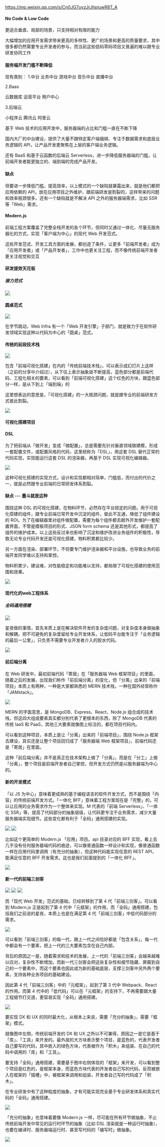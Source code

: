 https://mp.weixin.qq.com/s/Cn0JG7uyzJrJhpiuwR8T_A

#### No Code & Low Code

更适合垂直、局部的场景，只支持相对有限的能力

大幅增加的应用开发需求带来更高的多样性、更广的场景和更高的质量要求，其中很多都仍然需要专业开发者的参与，而当前这些低码零码项目又普遍的难以跟专业研发协同工作

#### 服务端开发门槛不断降低

现有类别：
1.中台
业务中台
游戏中台
音乐中台
直播中台

2.Baas

云数据库
运营平台
用户中心

3.后端云

小程序云
腾讯云
阿里云


基于 Web 技术的应用开发中，服务器端的占比和门槛一直在不断下降

国内大厂的中台建设，提供了大量不跟特定客户端捆绑、专注于数据需求和底层业务逻辑的 API，让产品开发更聚焦在上层的客户端业务逻辑。

还有 BaaS 和基于云函数的后端云 Serverless，进一步降低服务器端的门槛，让前端开发者能更独立的、端到端的完成产品开发。

#### 缺点
但要进一步降低门槛，提高效率，以上模式的一个缺陷就暴露出来，就是他们都把应用依赖的 API，放在应用项目之外维护，跟前端研发是割裂的，这样带来的问题和效率瓶颈很多。还有一个缺陷就是不解决 API 之外的服务器端需求，比如 SSR 等「Web」需求。


#### Modern.js

前端工程方案覆盖了完整全栈开发的各个环节，但同时又通过一体化、尽量无服务器化的方式，实现「客户端为中心」的现代 Web 开发范式。

这些开发范式、开发工具方面的发展，都创造了条件，让更多「前端开发者」成为「应用开发者」或「产品开发者」，工作中也更关注工程，而不像传统前端开发者更关注视觉和交互

#### 研发提效天花板
##### 接力范式

<img src="https://mmbiz.qpic.cn/mmbiz_jpg/FuxFc4JogFw6LVpibYiaNo3SnJOoVjQY1ZzxYGIL41WDVWEXUIRnWcORFCyWrVCD5HPLMTAOsP4ic55korAxm5zNA/640?wx_fmt=jpeg&tp=webp&wxfrom=5&wx_lazy=1&wx_co=1" />

#### 圆桌范式

<img src ="https://mmbiz.qpic.cn/mmbiz_jpg/FuxFc4JogFw6LVpibYiaNo3SnJOoVjQY1ZJ6I1MiawBO5l5aPjuA8qxmJAzXuEnjabNujCIRxZ7icwhja04xcj2afQ/640?wx_fmt=jpeg&tp=webp&wxfrom=5&wx_lazy=1&wx_co=1" />


在字节跳动，Web Infra 有一个「Web 开发引擎」子部门，就是致力于在软件研发领域实现这种以代码为中心的「圆桌」范式。


#### 传统的前段技术栈

<img src="https://mmbiz.qpic.cn/mmbiz_jpg/FuxFc4JogFw6LVpibYiaNo3SnJOoVjQY1ZKviadO6JP614QNUCnDeZg5ibjEllIibYz5N7ibdicGBU3H05ibk3Mecfz1mA/640?wx_fmt=jpeg&tp=webp&wxfrom=5&wx_lazy=1&wx_co=1" />

包含「前端可视化搭建」在内的「传统前端技术栈」，可以表示成幻灯片上这样（之前的分享中介绍过），从下往上表示抽象层不断提高，蓝色部分都是前端代码、工程化相关的要素，可以看到「前端可视化搭建」这个红色的方块，跟蓝色部分一样，是从下到上「端到端」的


这里想表达的意思是，「可视化搭建」的一大瓶颈问题，就是跟专业的前端研发方式彼此割裂。

<img src = "https://mmbiz.qpic.cn/mmbiz_jpg/FuxFc4JogFw6LVpibYiaNo3SnJOoVjQY1Zpp6ec9wML1Zv5bWZf6ibGAVko940ibFEcPJI1QyvHK7aBGPESRCufvhQ/640?wx_fmt=jpeg&tp=webp&wxfrom=5&wx_lazy=1&wx_co=1" />


#### 可视化搭建项目

#### DSL
为了把前端从「做开发」变成「做配置」，总是需要先针对垂直领域做建模，形成一套配置文件，或配置风格的代码，这里统称为「DSL」，用这套 DSL 替代正常的代码实现，实现能运行这套 DSL 的渲染器，再基于 DSL 实现可视化编辑器。

<img src="https://mmbiz.qpic.cn/mmbiz_jpg/FuxFc4JogFw6LVpibYiaNo3SnJOoVjQY1ZH7oHx0tfibicVRu3h7FjURnPmicgl5iapnGksJ8rueWd6cOAgGoYlrOsBQ/640?wx_fmt=jpeg&tp=webp&wxfrom=5&wx_lazy=1&wx_co=1" />

这种可视化搭建的实现方式，设计和实现都相对简单，门槛低，而付出的代价之一，就是必然跟专业前端的日常研发体系割裂。


#### 缺点 --- 墨斗就是这种
围绕这种 DSL 的可视化搭建，在物料环节，必然存在平台锁定的问题。用于可视化搭建的组件，跟专业前端日常开发中沉淀的组件，彼此不互通，降低了组件建设的 ROI。为了在编辑器里对组件做配置，需要为每个组件都去额外开发维护一套配置界面，不管是模板项目的形式、JSON form schema 还是其他形式，都提高了组件的维护成本。以上这些反过来也影响了沉淀和维护改进业务组件的积极性，导致无论专业代码开发还是可视化搭建，物料积累都比较少。


另一方面在渲染、部署环节，不但要专门维护渲染器和平台设施，也导致业务的前端开发同学难以支持和掌控。

物料积累少，建设难，对性能稳定和功能难以支持，都局限了可视化搭建的使用范围和效果。


<img src="https://mmbiz.qpic.cn/mmbiz_jpg/FuxFc4JogFw6LVpibYiaNo3SnJOoVjQY1ZBwqq0lWAKBZb1e8wkwYPOic4J9q7wtwsekGh8ePnXwj3iastAI3j1PoQ/640?wx_fmt=jpeg&tp=webp&wxfrom=5&wx_lazy=1&wx_co=1" />

#### 现代化的web工程体系

##### 全码通用搭建

<img src="https://mmbiz.qpic.cn/mmbiz_jpg/FuxFc4JogFw6LVpibYiaNo3SnJOoVjQY1ZRygm1rqRgyibc89Wia0mOiaJ8IGBiawuO5dFwb6luibJ9Sc0Bsr6pjvicqbA/640?wx_fmt=jpeg&tp=webp&wxfrom=5&wx_lazy=1&wx_co=1" />

星夜做的事情，首先本质上是在解决软件开发的复杂度问题，对复杂度本身做抽象和解耦，把不可避免的复杂度留给专业开发体系，让低码平台能专注于「业务逻辑的最后一公里」，只负责不需要专业开发者介入的胶水代码。

<img src="https://mmbiz.qpic.cn/mmbiz_jpg/FuxFc4JogFw6LVpibYiaNo3SnJOoVjQY1ZKicZicTeibnRYE79ricEjDFZSZiaicqzTBY48zI3ywwOnI7ibMql75IAyFia1Q/640?wx_fmt=jpeg&tp=webp&wxfrom=5&wx_lazy=1&wx_co=1" />


#### 前后端分离
在 Web 研发中，最初前端代码「寄居」在「服务器端 Web 框架项目」的里面，随着之后的发展，出现我们称作「前后端分离」的变化，但「分离」出来的「前端项目」本质上有两种，一种是大家都熟悉的 MERN 技术栈，一种在国外经常称作「JAMstack」。

<img src="https://mmbiz.qpic.cn/mmbiz_jpg/FuxFc4JogFw6LVpibYiaNo3SnJOoVjQY1ZWdxeTCERxYQ8EsanmiasG9KI3AGxz1Oz3hNcx9EQE0Hee0pRaxsPrRg/640?wx_fmt=jpeg&tp=webp&wxfrom=5&wx_lazy=1&wx_co=1" />

MERN 的字面意思，是 MongoDB、Express、React、Node.js 组合成的技术栈，但这四大组成要素其实都分别代表了更根本的东西，除了 MongoDB 代表的传统 IaaS 和 PaaS，其他三大要素就像图上标注的，都在项目代码内。

可以看到这种项目，本质上是让「分离」出来的「前端项目」，围绕 Node.js 框架去建设，其实还是让整个项目回归成了「服务器端 Web 框架项目」，前端代码还是「寄居」在里面。

这种「前后端分离」并不是真正在技术架构上做了「分离」，而是在「分工」上做「分离」，整个项目是前端开发者自己掌控，但开发方式仍然是以服务器端为中心的。


#### 新的开发模式

「以 JS 为中心」意味着更成熟的基于编程语言的软件开发方式，而不是围绕「内容」的传统前端开发方式。「一体化 BFF」意味着工程方案现在是「完整」的，可以让应用的业务需求作为一个整体来实现。M 代表的「前端 Serverless」、「一体化 SSR」等，提高了代码部分的抽象层级，让代码更专注于业务需求，减少大量服务器端实现细节。这些变化都有利于「全码」通用搭建的实现。

<img src="https://mmbiz.qpic.cn/mmbiz_jpg/FuxFc4JogFw6LVpibYiaNo3SnJOoVjQY1ZpHxPccucV0gUiabbP1eIQMRicfXOPTZLMJjkPfbN8s9uI9jxNRwgnaZQ/640?wx_fmt=jpeg&tp=webp&wxfrom=5&wx_lazy=1&wx_co=1" />

<img src="https://mmbiz.qpic.cn/mmbiz_jpg/FuxFc4JogFw6LVpibYiaNo3SnJOoVjQY1ZMfxRlThM3d5lqibrrYV92pNJr5qxibBKItGCqqruxMFKsvMYX0EUn0og/640?wx_fmt=jpeg&tp=webp&wxfrom=5&wx_lazy=1&wx_co=1" />

比如这个更简单的 Modern.js 「应用」项目。api 目录对应的 BFF 实现，看上去几乎没有任何服务器端代码的痕迹，可以像普通函数一样设计和实现，像普通函数一样在应用代码里调用（有充分的抽象），但这种代码能实现任意的 REST API，能满足任意的 BFF 开发需求。这也是我们前面提到的「一体化 BFF」。

<img src="https://mmbiz.qpic.cn/mmbiz_jpg/FuxFc4JogFw6LVpibYiaNo3SnJOoVjQY1ZtbUMmxYm8WZd0CtRUH53okmGibuE7JlNfa6svQGGpsg1k5lHIk3icHhQ/640?wx_fmt=jpeg&tp=webp&wxfrom=5&wx_lazy=1&wx_co=1" />

#### 新一代的前端三剑客

<img src="https://mmbiz.qpic.cn/mmbiz_jpg/FuxFc4JogFw6LVpibYiaNo3SnJOoVjQY1ZialYmMRarQiblWicOlYH3RmzZs9cx4xFZat2frE8feEB0HvBB5B4YJSWw/640?wx_fmt=jpeg&tp=webp&wxfrom=5&wx_lazy=1&wx_co=1" />

<img src="https://mmbiz.qpic.cn/mmbiz_jpg/FuxFc4JogFw6LVpibYiaNo3SnJOoVjQY1Zb0yiciaIu5d6VM6p8pZCiaF5zJTvt4eI6ttlPUW0EXhmLNMLQTd7dcbDA/640?wx_fmt=jpeg&tp=webp&wxfrom=5&wx_lazy=1&wx_co=1" />

<img src="https://mmbiz.qpic.cn/mmbiz_jpg/FuxFc4JogFw6LVpibYiaNo3SnJOoVjQY1Zb0w7ialns6oqKRfBPVicwl41qXV6fIE0Zqmdm4ibuQbmG6otgCX1ujgibA/640?wx_fmt=jpeg&tp=webp&wxfrom=5&wx_lazy=1&wx_co=1" />

而「现代 Web 开发」范式的基础，已经转移到了第 4 代「前端三剑客」。可以看到 Modern.js 正是起到了第 4 代中「元框架」的作用，而「全码」通用搭建，包括我们之前说的星夜，本质上也是在满足第 4 代「前端三剑客」中低代码部分的需求。

<img src="https://mmbiz.qpic.cn/mmbiz_jpg/FuxFc4JogFw6LVpibYiaNo3SnJOoVjQY1ZUas4Hv9CObEb6r0NKJp4YAj80kabUd7A9txsqZ5PF3pic6JHJZb69tw/640?wx_fmt=jpeg&tp=webp&wxfrom=5&wx_lazy=1&wx_co=1" />

可以看到「前端三剑客」的每一代，跟上一代之间恰好都是「包含关系」，每一代中都会有一个要素，把上一代的三大要素包含在自己内部。

背后的原因之一是，随着需求和技术的发展，上一代的「前端三剑客」会越来越难以应对，复杂性不断增加，而新一代三剑客会把这些复杂性和细节隐藏、屏蔽到自己的一个要素中，而这个要素也因此成为新的基础底层，支撑三剑客中另外两个要素，支持各种业务项目的基础建设。

因此第 4 代「前端三剑客」中的「元框架」，起到了第 3 代中 Webpack、React 的作用。而第 4 代中的「低代码」可以在「元框架」的支持下，不再需要跟大量工程细节打交道，更容易实现「全码」通用搭建。

<img src="https://mmbiz.qpic.cn/mmbiz_jpg/FuxFc4JogFw6LVpibYiaNo3SnJOoVjQY1Zu7jicGbyaahrmf3FIhvlojNGtBqlXc5QjdxZrSxrB4WwLc1vZFHt6Sw/640?wx_fmt=jpeg&tp=webp&wxfrom=5&wx_lazy=1&wx_co=1" />

要实现 DX 和 UX 的同时最大化，从根本上来说，需要「充分的抽象」，需要「框架」模式。

就像图中左侧，传统前端开发的 DX 和 UX 之所以不可兼得，原因之一是它是基于「库」、「工具」来开发的。最外层的大方块表示整个项目，是蓝色的，代表开发者自己要写的代码，其中嵌入的绿色方块，代表被作为「积木」来组装、在自己的代码中调用的「库」和「工具」。

要支持「全码」通用搭建，需要基于图中右侧体现的「框架」来开发，可以看到整个项目是红色的，是框架本身，而蓝色方块代表的开发者自己写的代码，反而被嵌入在框架的「插槽」中，被框架来调用和组装，开发者自己写的代码成了「积木」。

在专业研发中有了这种程度的抽象，才有可能实现完全基于专业研发体系和真实代码的「全码」通用搭建。

<img src="https://mmbiz.qpic.cn/mmbiz_jpg/FuxFc4JogFw6LVpibYiaNo3SnJOoVjQY1ZNEz5AeIY9JygicNVicOYqkGwwEwSXZPiaqgichyYxvHBMRaoDicfCIwTVhA/640?wx_fmt=jpeg&tp=webp&wxfrom=5&wx_lazy=1&wx_co=1" />

「充分的抽象」也意味着要像 Modern.js 一样，尽可能在所有环节做抽象，不止传统前端开发中常见的运行时环节的抽象（比如 DSL 渲染就是一种运行时抽象），也要在编译时、服务器端运行时、甚至写代码的「编写时」做抽象。

<img src="https://mmbiz.qpic.cn/mmbiz_jpg/FuxFc4JogFw6LVpibYiaNo3SnJOoVjQY1ZwkoKExOicEf6w3h4oAUNo8tDRicJ7mKgaALFsYTPXJzZygKR0BTFsRQg/640?wx_fmt=jpeg&tp=webp&wxfrom=5&wx_lazy=1&wx_co=1" />